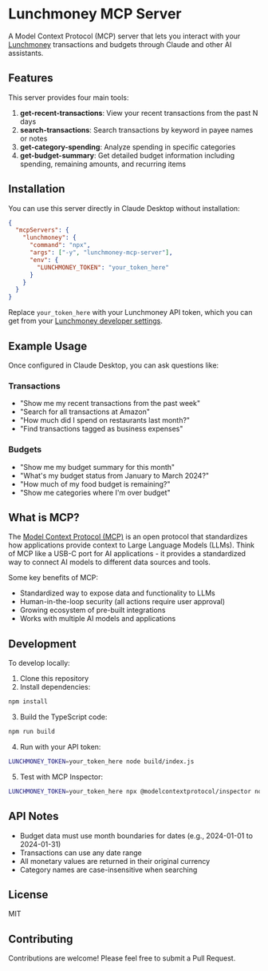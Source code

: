 # Lunchmoney MCP Server

A Model Context Protocol (MCP) server that lets you interact with your [Lunchmoney](https://lunchmoney.app) transactions and budgets through Claude and other AI assistants.

## Features

This server provides four main tools:

1. **get-recent-transactions**: View your recent transactions from the past N days
2. **search-transactions**: Search transactions by keyword in payee names or notes
3. **get-category-spending**: Analyze spending in specific categories
4. **get-budget-summary**: Get detailed budget information including spending, remaining amounts, and recurring items

## Installation

You can use this server directly in Claude Desktop without installation:

```json
{
  "mcpServers": {
    "lunchmoney": {
      "command": "npx",
      "args": ["-y", "lunchmoney-mcp-server"],
      "env": {
        "LUNCHMONEY_TOKEN": "your_token_here"
      }
    }
  }
}
```

Replace `your_token_here` with your Lunchmoney API token, which you can get from your [Lunchmoney developer settings](https://my.lunchmoney.app/developers).

## Example Usage

Once configured in Claude Desktop, you can ask questions like:

### Transactions
- "Show me my recent transactions from the past week"
- "Search for all transactions at Amazon"
- "How much did I spend on restaurants last month?"
- "Find transactions tagged as business expenses"

### Budgets
- "Show me my budget summary for this month"
- "What's my budget status from January to March 2024?"
- "How much of my food budget is remaining?"
- "Show me categories where I'm over budget"



## What is MCP?

The [Model Context Protocol (MCP)](https://modelcontextprotocol.io) is an open protocol that standardizes how applications provide context to Large Language Models (LLMs). Think of MCP like a USB-C port for AI applications - it provides a standardized way to connect AI models to different data sources and tools.

Some key benefits of MCP:
- Standardized way to expose data and functionality to LLMs
- Human-in-the-loop security (all actions require user approval)
- Growing ecosystem of pre-built integrations
- Works with multiple AI models and applications

## Development

To develop locally:

1. Clone this repository
2. Install dependencies:
```bash
npm install
```

3. Build the TypeScript code:
```bash
npm run build
```

4. Run with your API token:
```bash
LUNCHMONEY_TOKEN=your_token_here node build/index.js
```

5. Test with MCP Inspector:
```bash
LUNCHMONEY_TOKEN=your_token_here npx @modelcontextprotocol/inspector node build/index.js
```

## API Notes

- Budget data must use month boundaries for dates (e.g., 2024-01-01 to 2024-01-31)
- Transactions can use any date range
- All monetary values are returned in their original currency
- Category names are case-insensitive when searching

## License

MIT

## Contributing

Contributions are welcome! Please feel free to submit a Pull Request.
